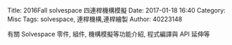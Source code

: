 Title: 2016Fall solvespace 四連桿機構模擬
Date: 2017-01-18 16:40
Category: Misc
Tags: solvespace, 連桿機構,連桿繪製 
Author: 40223148

有關 Solvespace 零件, 組件, 機構模擬等功能介紹, 程式編譯與 API 延伸等


<!-- PELICAN_END_SUMMARY -->
